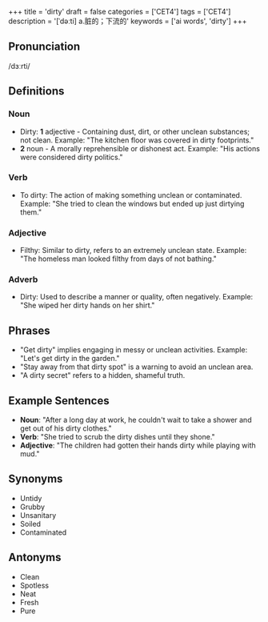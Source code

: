 +++
title = 'dirty'
draft = false
categories = ['CET4']
tags = ['CET4']
description = '[ˈdəːti] a.脏的；下流的'
keywords = ['ai words', 'dirty']
+++

## Pronunciation
/dɜːrti/

## Definitions
### Noun
- Dirty: **1** adjective - Containing dust, dirt, or other unclean substances; not clean. Example: "The kitchen floor was covered in dirty footprints."
- **2** noun - A morally reprehensible or dishonest act. Example: "His actions were considered dirty politics."

### Verb
- To dirty: The action of making something unclean or contaminated. Example: "She tried to clean the windows but ended up just dirtying them."

### Adjective
- Filthy: Similar to dirty, refers to an extremely unclean state. Example: "The homeless man looked filthy from days of not bathing."

### Adverb
- Dirty: Used to describe a manner or quality, often negatively. Example: "She wiped her dirty hands on her shirt."

## Phrases
- "Get dirty" implies engaging in messy or unclean activities. Example: "Let's get dirty in the garden."
- "Stay away from that dirty spot" is a warning to avoid an unclean area.
- "A dirty secret" refers to a hidden, shameful truth.

## Example Sentences
- **Noun**: "After a long day at work, he couldn't wait to take a shower and get out of his dirty clothes."
- **Verb**: "She tried to scrub the dirty dishes until they shone."
- **Adjective**: "The children had gotten their hands dirty while playing with mud."

## Synonyms
- Untidy
- Grubby
- Unsanitary
- Soiled
- Contaminated

## Antonyms
- Clean
- Spotless
- Neat
- Fresh
- Pure
